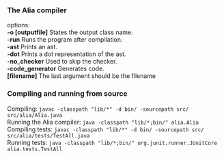 ### The Alia compiler


options:  
**-o [outputfile]** States the output class name.  
**-run** Runs the program after compilation.  
**-ast** Prints an ast.  
**-dot** Prints a dot representation of the ast.  
**-no_checker** Used to skip the checker.  
**-code_generator** Generates code.   
**[filename]** The last argument should be the filename

### Compiling and running from source

Compiling: ```javac -classpath "lib/*" -d bin/ -sourcepath src/ src/alia/Alia.java```  
Running the Alia compiler: ```java -classpath "lib/*;bin/" alia.Alia```  
Compiling tests: ```javac -classpath "lib/*" -d bin/ -sourcepath src/ src/alia/tests/TestAll.java```  
Running tests: ```java -classpath "lib/*;bin/" org.junit.runner.JUnitCore alia.tests.TestAll```
